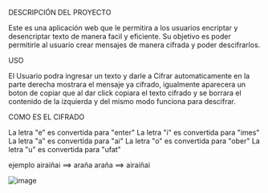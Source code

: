 DESCRIPCIÓN DEL PROYECTO

Este es una aplicación web que le permitira a los usuarios encriptar y desencriptar texto de manera facil y eficiente.
Su objetivo es poder permitirle al usuario crear mensajes de manera cifrada y poder descifrarlos.

USO

El Usuario podra ingresar un texto y darle a Cifrar automaticamente en la parte derecha mostrara el mensaje ya cifrado,
igualmente aparecera un boton de copiar que al dar click copiara el texto cifrado y se borrara el contenido de la izquierda y del mismo modo funciona para descifrar.


COMO ES EL CIFRADO

La letra "e" es convertida para "enter"
La letra "i" es convertida para "imes"
La letra "a" es convertida para "ai"
La letra "o" es convertida para "ober"
La letra "u" es convertida para "ufat"

ejemplo 
airaiñai ==> araña
araña ==> airaiñai

![image](https://github.com/user-attachments/assets/3e3c1dcb-48ba-48f8-b5a5-35a574d912f7)
